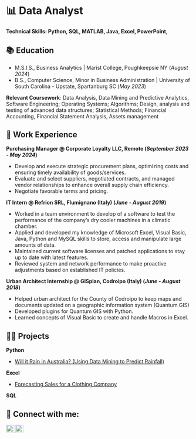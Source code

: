 # 📊 Data Analyst

#### Technical Skills: Python, SQL, MATLAB, Java, Excel, PowerPoint, 

## 📚 Education

- M.S.I.S., Business Analytics	| Marist College, Poughkeepsie NY (_August 2024_)	 			        		
- B.S., Computer Science, Minor in Business Administration | University of South Carolina - Upstate, Spartanburg SC (_May 2023_)

**Relevant Coursework**: Data Analysis, Data Mining and Predictive Analytics, Software Engineering; Operating Systems;
Algorithms; Design, analysis and testing of advanced data structures; Statistical Methods; Financial Accounting,
Financial Statement Analysis, Assets management

## 💼 Work Experience

**Purchasing Manager @ Corporate Loyalty LLC, Remote (_September 2023 - May 2024_)**
- Develop and execute strategic procurement plans, optimizing costs and ensuring timely availability of goods/services.
- Evaluate and select suppliers, negotiated contracts, and managed vendor relationships to enhance overall supply chain
efficiency.
- Negotiate favorable terms and pricing.

**IT Intern @ Refrion SRL, Flumignano (Italy) (_June - August 2019_)**
- Worked in a team environment to develop of a software to test the performance of the company’s dry cooler machines
in a climatic chamber.
- Applied and developed my knowledge of Microsoft Excel, Visual Basic, Java, Python and MySQL skills to store,
access and manipulate large amounts of data.
- Maintained current software licenses and patched applications to stay up to date with latest features.
- Reviewed system and network performance to make proactive adjustments based on established IT policies.

**Urban Architect Internship @ GISplan, Codroipo (Italy) (_June - August 2018_)**
- Helped urban architect for the County of Codroipo to keep maps and documents updated on a geographic information
system (Quantum GIS)
- Developed plugins for Quantum GIS with Python.
- Learned concepts of Visual Basic to create and handle Macros in Excel.

## 👨‍💻 Projects

**Python**
  - [Will it Rain in Australia? (Using Data Mining to Predict Rainfall)](https://github.com/LucaBulfon00/DataMining-Australia)
    
**Excel**
  - [Forecasting Sales for a Clothing Company](https://github.com/LucaBulfon00/SalesForecast)

**SQL**

## 🤳 Connect with me:
[<img align="left" alt="LucaBulfon | Twitter" width="22px" src="https://cdn.jsdelivr.net/npm/simple-icons@v3/icons/twitter.svg" />][twitter]
[<img align="left" alt="LucaBulfon | LinkedIn" width="22px" src="https://cdn.jsdelivr.net/npm/simple-icons@v3/icons/linkedin.svg" />][linkedin]
<!-- [<img align="left" alt="LucaBulfon | Instagram" width="22px" src="https://cdn.jsdelivr.net/npm/simple-icons@v3/icons/instagram.svg" /> [instagram] -->

[twitter]: https://x.com/luca_bulfon
<!--[instagram]: https://www.instagram.com/lucabulfon/ -->
[linkedin]: https://www.linkedin.com/in/luca-bulfon-296372226/


